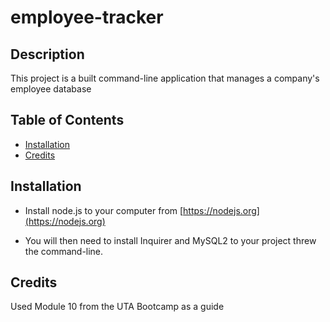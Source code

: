 # employee-tracker

## Description 

This project is a built command-line application that manages a company's employee database


## Table of Contents

* [Installation](#installation)
* [Credits](#credits)



## Installation

* Install node.js to your computer from [https://nodejs.org](https://nodejs.org)

* You will then need to install Inquirer and MySQL2 to your project threw the command-line.

## Credits

Used Module 10 from the UTA Bootcamp as a guide